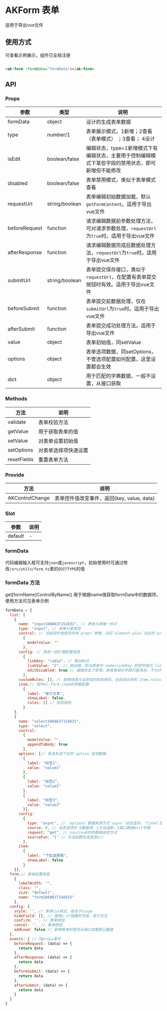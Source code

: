# AKForm 表单

适用于导出vue文件

## 使用方式

可查看示例展示，组件已全局注册

```html

<ak-form :formData="formData"></ak-form>
```

## API

### Props

| 参数            | 类型             | 说明                                                     |
|---------------|----------------|--------------------------------------------------------|
| formData      | object         | 设计的生成表单数据                                              |
| type          | number/1       | 表单展示模式，1新增；2查看（表单模式） ；3查看； 4设计                         |
| isEdit        | boolean/false  | 编辑状态，type=1新增模式下有编辑状态，主要用于控制编辑模式下某些字段的禁用状态，即可新增但不能修改   |
| disabled      | boolean/false  | 表单禁用模式，类似于表单模式查看                                       |
| requestUrl    | string/boolean | 表单编辑初始数据加载，默认`getFormContent`。适用于导出vue文件               |
| beforeRequest | function       | 请求编辑数据前参数处理方法，可对请求参数处理，`requestUrl`为`true`时。适用于导出vue文件 |
| afterResponse | function       | 请求编辑数据完成后数据处理方法，`requestUrl`为`true`时。适用于导出vue文件        |
| submitUrl     | string/boolean | 表单提交保存接口，类似于`requestUrl`，在配置有表单提交按钮时有效。适用于导出vue文件      |
| beforeSubmit  | function       | 表单提交前数据处理，仅在`submitUrl`为`true`时。适用于导出vue文件             |
| afterSubmit   | function       | 表单提交成功处理方法。适用于导出vue文件                                  |
| value         | object         | 表单初始值，同setValue                                        |
| options       | object         | 表单选项数据，同setOptions，不管选项配置如何配置，这里设置都会生效                 |
| dict          | object         | 用于匹配的字典数据，一般不设置，从接口获取                                  |

### Methods

| 方法          | 说明         |
|-------------|------------|
| validate    | 表单校验方法     |
| getValue    | 用于获取表单的值   |
| setValue    | 对表单设置初始值   |
| setOptions  | 对表单选择项快速设置 |
| resetFields | 重置表单方法     |

### Provide

| 方法              | 说明                             |
|-----------------|--------------------------------|
| AKControlChange | 表单控件值改变事件，返回{key, value, data} |

### Slot

| 参数      | 说明  |
|---------|-----|
| default | -   |

### formData

代码编辑输入框可支持`json`或`javascript`，初始使用时可通过修改`/src/utils/form.ts`里的`EDITTYPE`的值

### formData 方法

get[formName]ControlByName() 用于根据name值获取formData中的数据项，使用方法可见表单示例

```javascript
formData = {
  list: [
    {
      name: "input1660637151831", // 表单元素唯一标识
      type: "input", // 表单元素类型
      control: // 当前控件类型的所有`props`参数，详见`element-plus`对应的`props`参数
        {
          modelValue: ""
        },
      config: // 其他一些扩展配置信息
        {
          linkKey: "radio", // 联动标识
          linkValue: "2", // 联动值，即当表单中`name=linkKey`的控件值为`linkValue`时，当前控件才显示
          editDisabled: true // 编辑状态下禁用，即表单部分字段只能添加，不允许编辑时可使用此设置
        },
      customRules: [], // 使用快速方法添加的校验规则，会自动合并到`item.rules`
      item:// 组件el-form-item的参数配置
        {
          label: "单行文本",
          showLabel: false,
          rules: [] // 校验规则
        }
    },
    {
      name: "select1660637154631",
      type: "select",
      control:
        {
          modelValue: "",
          appendToBody: true
        },
      options: [// 单选多选下拉的`option`选项数据
        {
          label: "标签1",
          value: "value1"
        },
        {
          label: "标签2",
          value: "value2"
        },
        {
          label: "标签3",
          value: "value3"
        }],
      config:
        {
          type: "async", // `options`数据来源方式`async`动态选项，`fixed`固定选项
          source: 0, // 动态选项时 0数据源，1方法函数，2接口数据dict字典
          request: "get", // source=0时的数据请求方式
          sourceFun: "1" // 方法函数名或请求url
        },
      item:
        {
          label: "下拉选择框",
          showLabel: false
        }
    }],
  form:// 表单配置信息
    {
      labelWidth: "",
      class: "",
      size: "default",
      name: "form1660637148435"
    },
  config: {
    style: '', // 表单css样式，相当于scope
    hideField: [], // 使用v-if隐藏的字段，用于交互
    confirm: '', // 表单按钮
    cancel: '', // 表单按钮
    addLoad: false // 新增表单时是否从接口加载默认数据
  },
  events: { // 同props事件
    beforeRequest: (data) => {
      return data
    },
    afterResponse: (data) => {
      return data
    },
    beforeSubmit: (data) => {
      return data
    },
    afterSubmit: (data) => {
      return data
    }
  }
}
```

